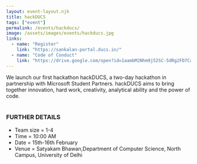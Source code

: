 ```yaml
---
layout: event-layout.njk
title: hackDUCS
tags: ["event"]
permalink: /events/hackducs/
image: /assets/images/events/hackducs.jpg
links:
  - name: "Register"
    link: "https://sankalan-portal.ducs.in/"
  - name: "Code of Conduct"
    link: "https://drive.google.com/open?id=1aambM2Nhm9j52SC-5dRg2FD7CaLpe43t"
---
```


We launch our first hackathon hackDUCS, a two-day hackathon in partnership with Microsoft Student Partners.
hackDUCS aims to bring together innovation, hard work, creativity, analytical ability and the power of code.
</br>
</br>

### FURTHER DETAILS

- Team size = 1-4
- Time = 10:00 AM
- Date = 15th-16th February
- Venue = Satyakam Bhawan,Department of Computer Science, North Campus, University of Delhi
